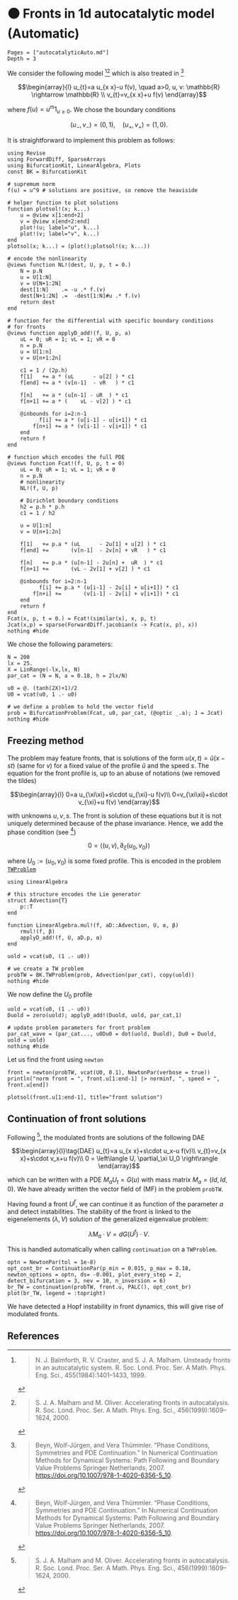 # 🟠 Fronts in 1d autocatalytic model (Automatic)

```@contents
Pages = ["autocatalyticAuto.md"]
Depth = 3
```

We consider the following model [^Balmforth][^Malham] which is also treated in [^Beyn]

$$\begin{array}{l}
u_{t}=a u_{x x}-u f(v), \quad a>0, u, v: \mathbb{R} \rightarrow \mathbb{R} \\
v_{t}=v_{x x}+u f(v)
\end{array}$$

where $f(u) = u^m 1_{u\geq 0}$. We chose the boundary conditions

$$\left(u_{-}, v_{-}\right)=(0,1),\quad \left(u_{+}, v_{+}\right)=(1,0)\tag{BC}.$$

It is straightforward to implement this problem as follows:

```@example TUTAUTOCATauto
using Revise
using ForwardDiff, SparseArrays
using BifurcationKit, LinearAlgebra, Plots
const BK = BifurcationKit

# supremum norm
f(u) = u^9 # solutions are positive, so remove the heaviside

# helper function to plot solutions
function plotsol!(x; k...)
	u = @view x[1:end÷2]
	v = @view x[end÷2:end]
	plot!(u; label="u", k...)
	plot!(v; label="v", k...)
end
plotsol(x; k...) = (plot();plotsol!(x; k...))

# encode the nonlinearity
@views function NL!(dest, U, p, t = 0.)
	N = p.N
	u = U[1:N]
	v = U[N+1:2N]
	dest[1:N]    .= -u .* f.(v)
	dest[N+1:2N] .=  -dest[1:N]#u .* f.(v)
	return dest
end

# function for the differential with specific boundary conditions
# for fronts
@views function applyD_add!(f, U, p, a)
	uL = 0; uR = 1; vL = 1; vR = 0
	n = p.N
	u = U[1:n]
	v = U[n+1:2n]

	c1 = 1 / (2p.h)
	f[1]   += a * (uL      - u[2] ) * c1
	f[end] += a * (v[n-1]  - vR   ) * c1

	f[n]   += a * (u[n-1] - uR  ) * c1
	f[n+1] += a * (    vL - v[2] ) * c1

	@inbounds for i=2:n-1
		  f[i] += a * (u[i-1] - u[i+1]) * c1
		f[n+i] += a * (v[i-1] - v[i+1]) * c1
	end
	return f
end

# function which encodes the full PDE
@views function Fcat!(f, U, p, t = 0)
	uL = 0; uR = 1; vL = 1; vR = 0
	n = p.N
	# nonlinearity
	NL!(f, U, p)

	# Dirichlet boundary conditions
	h2 = p.h * p.h
	c1 = 1 / h2

	u = U[1:n]
	v = U[n+1:2n]

	f[1]   += p.a * (uL      - 2u[1] + u[2] ) * c1
	f[end] +=       (v[n-1]  - 2v[n] + vR   ) * c1

	f[n]   += p.a * (u[n-1] - 2u[n] +  uR  ) * c1
	f[n+1] +=       (vL - 2v[1] + v[2] ) * c1

	@inbounds for i=2:n-1
		  f[i] += p.a * (u[i-1] - 2u[i] + u[i+1]) * c1
		f[n+i] +=       (v[i-1] - 2v[i] + v[i+1]) * c1
	end
	return f
end
Fcat(x, p, t = 0.) = Fcat!(similar(x), x, p, t)
Jcat(x,p) = sparse(ForwardDiff.jacobian(x -> Fcat(x, p), x))
nothing #hide
```

We chose the following parameters:

```@example TUTAUTOCATauto
N = 200
lx = 25.
X = LinRange(-lx,lx, N)
par_cat = (N = N, a = 0.18, h = 2lx/N)

u0 = @. (tanh(2X)+1)/2
U0 = vcat(u0, 1 .- u0)

# we define a problem to hold the vector field
prob = BifurcationProblem(Fcat, u0, par_cat, (@optic _.a); J = Jcat)
nothing #hide
```

## Freezing method

The problem may feature fronts, that is solutions of the form $u(x,t) = \tilde u(x-st)$ (same for $v$) for a fixed value of the profile $\tilde u$ and the speed $s$. The equation for the front profile is, up to an abuse of notations (we removed the tildes)

$$\begin{array}{l}
0=a u_{\xi\xi}+s\cdot u_{\xi}-u f(v)\\
0=v_{\xi\xi}+s\cdot v_{\xi}+u f(v)
\end{array}$$

with unknowns $u,v,s$. The front is solution of these equations but it is not uniquely determined because of the phase invariance. Hence, we add the phase condition (see [^Beyn])

$$0 = \left\langle (u,v), \partial_\xi (u_0,v_0) \right\rangle$$

where $U_0:=(u_0,v_0)$ is some fixed profile. This is encoded in the problem [`TWProblem`](@ref)

```@example TUTAUTOCATauto
using LinearAlgebra

# this structure encodes the Lie generator
struct Advection{T}
	p::T
end

function LinearAlgebra.mul!(f, aD::Advection, U, α, β)
	rmul!(f, β)
	applyD_add!(f, U, aD.p, α)
end

uold = vcat(u0, (1 .- u0))

# we create a TW problem
probTW = BK.TWProblem(prob, Advection(par_cat), copy(uold))
nothing #hide
```

We now define the $U_0$ profile

```@example TUTAUTOCATauto
uold = vcat(u0, (1 .- u0))
Duold = zero(uold); applyD_add!(Duold, uold, par_cat,1)

# update problem parameters for front problem
par_cat_wave = (par_cat..., u0Du0 = dot(uold, Duold), Du0 = Duold, uold = uold)
nothing #hide
```

Let us find the front using `newton`

```@example TUTAUTOCATauto
front = newton(probTW, vcat(U0, 0.1), NewtonPar(verbose = true))
println("norm front = ", front.u[1:end-1] |> norminf, ", speed = ", front.u[end])
```

```@example TUTAUTOCATauto
plotsol(front.u[1:end-1], title="front solution")
```

## Continuation of front solutions

Following [^Malham], the modulated fronts are solutions of the following DAE

$$\begin{array}{l}\tag{DAE}
u_{t}=a u_{x x}+s\cdot u_x-u f(v)\\
v_{t}=v_{x x}+s\cdot v_x+u f(v)\\
0 = \left\langle U, \partial_\xi U_0	\right\rangle
\end{array}$$

which can be written with a PDE $M_aU_t = G(u)$ with mass matrix $M_a = (Id, Id, 0)$. We have already written the vector field of (MF) in the problem `probTW`.

Having found a front $U^f$, we can continue it as function of the parameter $a$ and detect instabilities. The stability of the front is linked to the eigenelements $(\lambda, V)$ solution of the generalized eigenvalue problem:

$$\lambda M_a\cdot V = dG(U^f)\cdot V.$$

This is handled automatically when calling `continuation` on a `TWProblem`.

```@example TUTAUTOCATauto
optn = NewtonPar(tol = 1e-8)
opt_cont_br = ContinuationPar(p_min = 0.015, p_max = 0.18, newton_options = optn, ds= -0.001, plot_every_step = 2, detect_bifurcation = 3, nev = 10, n_inversion = 6)
br_TW = continuation(probTW, front.u, PALC(), opt_cont_br)
plot(br_TW, legend = :topright)
```

We have detected a Hopf instability in front dynamics, this will give rise of modulated fronts.


## References

[^Balmforth]:> N. J. Balmforth, R. V. Craster, and S. J. A. Malham. Unsteady fronts in an autocatalytic system. R. Soc. Lond. Proc. Ser. A Math. Phys. Eng. Sci., 455(1984):1401–1433, 1999.

[^Malham]:> S. J. A. Malham and M. Oliver. Accelerating fronts in autocatalysis. R. Soc. Lond. Proc. Ser. A Math. Phys. Eng. Sci., 456(1999):1609–1624, 2000.

[^Beyn]:> Beyn, Wolf-Jürgen, and Vera Thümmler. “Phase Conditions, Symmetries and PDE Continuation.” In Numerical Continuation Methods for Dynamical Systems: Path Following and Boundary Value Problems Springer Netherlands, 2007. https://doi.org/10.1007/978-1-4020-6356-5_10.
